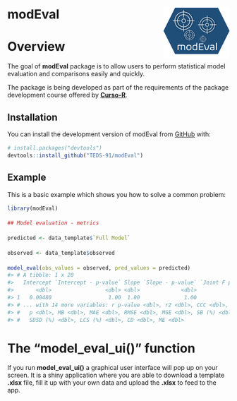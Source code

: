 
<!-- README.md is generated from README.Rmd. Please edit that file -->

# modEval <img src="man/figures/logo.png" align ="right" width="150" />

# Overview

<!-- badges: start -->
<!-- badges: end -->

The goal of **modEval** package is to allow users to perform statistical
model evaluation and comparisons easily and quickly.

The package is being developed as part of the requirements of the
package development course offered by
[**Curso-R**](https://curso-r.com/).

## Installation

You can install the development version of modEval from
[GitHub](https://github.com/) with:

``` r
# install.packages("devtools")
devtools::install_github("TEDS-91/modEval")
```

## Example

This is a basic example which shows you how to solve a common problem:

``` r
library(modEval)

## Model evaluation - metrics

predicted <- data_template$`Full Model`

observed <- data_template$observed

model_eval(obs_values = observed, pred_values = predicted)
#> # A tibble: 1 x 20
#>   Intercept `Intercept - p-value` Slope `Slope - p-value` `Joint F p-valu~     r
#>       <dbl>                 <dbl> <dbl>             <dbl>            <dbl> <dbl>
#> 1   0.00480                  1.00  1.00              1.00             1.00 0.857
#> # ... with 14 more variables: r p-value <dbl>, r2 <dbl>, CCC <dbl>, Cb <dbl>,
#> #   p <dbl>, MB <dbl>, MAE <dbl>, RMSE <dbl>, MSE <dbl>, SB (%) <dbl>,
#> #   SDSD (%) <dbl>, LCS (%) <dbl>, CD <dbl>, ME <dbl>
```

# The “model_eval_ui()” function

If you run **model_eval_ui()** a graphical user interface will pop up on
your screen. It is a shiny application where you are able to download a
template **.xlsx** file, fill it up with your own data and upload the
**.xlsx** to feed to the app.
